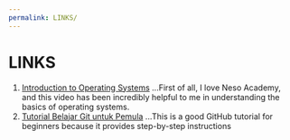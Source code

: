 ```yaml
---
permalink: LINKS/
---
```


# LINKS
1. [Introduction to Operating Systems](https://youtu.be/vBURTt97EkA?si=wlejqml6JG3iyL3R) 
...First of all, I love Neso Academy, and this video has been incredibly helpful to me in understanding the basics of operating systems.
2. [Tutorial Belajar Git untuk Pemula](https://www.petanikode.com/tutorial/git/) 
...This is a good GitHub tutorial for beginners because it provides step-by-step instructions 
